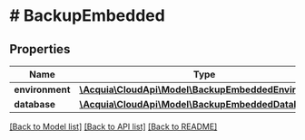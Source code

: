 # # BackupEmbedded

## Properties

Name | Type | Description | Notes
------------ | ------------- | ------------- | -------------
**environment** | [**\Acquia\CloudApi\Model\BackupEmbeddedEnvironment**](BackupEmbeddedEnvironment.md) |  | [optional]
**database** | [**\Acquia\CloudApi\Model\BackupEmbeddedDatabase**](BackupEmbeddedDatabase.md) |  | [optional]

[[Back to Model list]](../../README.md#models) [[Back to API list]](../../README.md#endpoints) [[Back to README]](../../README.md)

